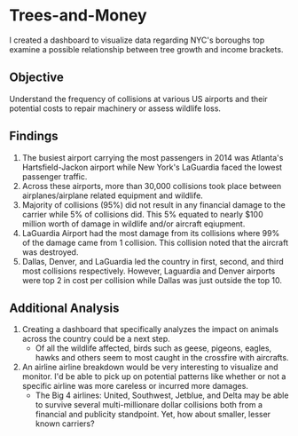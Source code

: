 # Trees-and-Money
I created a dashboard to visualize data regarding NYC's boroughs top examine a possible relationship between tree growth and income brackets.  

## Objective
Understand the frequency of collisions at various US airports and their potential costs to repair machinery or assess wildlife loss. 

## Findings
1. The busiest airport carrying the most passengers in 2014 was Atlanta's Hartsfield-Jackon airport while New York's LaGuardia faced the lowest passenger traffic.
2. Across these airports, more than 30,000 collisions took place between airplanes/airplane related equipment and wildlife.
3. Majority of collisions (95%) did not result in any financial damage to the carrier while 5% of collisions did. This 5% equated to nearly $100 million worth of damage in wildlife and/or aircraft eqiupment.
4. LaGuardia Airport had the most damage from its collisions where 99% of the damage came from 1 collision. This collision noted that the aircraft was destroyed.
5. Dallas, Denver, and LaGuardia led the country in first, second, and third most collisions respectively. However, Laguardia and Denver airports were top 2 in cost per collision while Dallas was just outside the top 10. 


## Additional Analysis
1. Creating a dashboard that specifically analyzes the impact on animals across the country could be a next step.
    - Of all the wildlife affected, birds such as geese, pigeons, eagles, hawks and others seem to most caught in the crossfire with aircrafts.
2. An airline airline breakdown would be very interesting to visualize and monitor. I'd be able to pick up on potential patterns like whether or not a specific airline was more careless or incurred more damages. 
    - The Big 4 airlines: United, Southwest, Jetblue, and Delta may be able to survive several multi-millionare dollar collisions both from a financial and publicity standpoint. Yet, how about smaller, lesser known carriers? 

